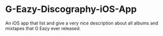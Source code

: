 # G-Eazy-Discography-iOS-App
An iOS app that list and give a very nice description about all albums and mixtapes that G Eazy ever released.
